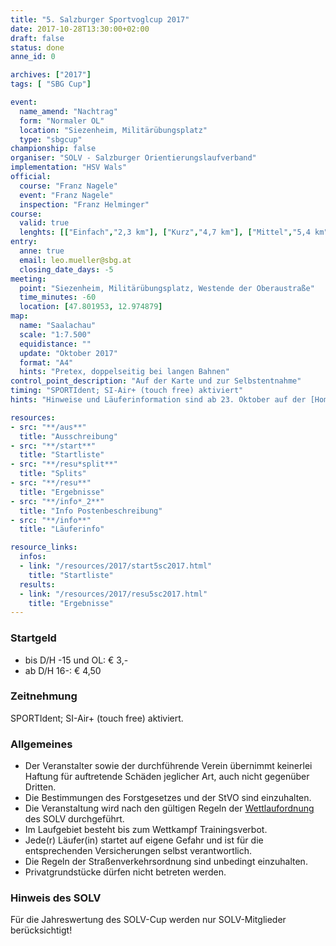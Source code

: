 ```yaml
---
title: "5. Salzburger Sportvoglcup 2017"
date: 2017-10-28T13:30:00+02:00
draft: false
status: done
anne_id: 0

archives: ["2017"]
tags: [ "SBG Cup"]

event:
  name_amend: "Nachtrag"
  form: "Normaler OL"
  location: "Siezenheim, Militärübungsplatz"
  type: "sbgcup"
championship: false
organiser: "SOLV - Salzburger Orientierungslaufverband"
implementation: "HSV Wals" 
official:
  course: "Franz Nagele"
  event: "Franz Nagele"
  inspection: "Franz Helminger"
course:
  valid: true
  lenghts: [["Einfach","2,3 km"], ["Kurz","4,7 km"], ["Mittel","5,4 km"], ["Lang","7,5 km"]]
entry:
  anne: true
  email: leo.mueller@sbg.at
  closing_date_days: -5
meeting:
  point: "Siezenheim, Militärübungsplatz, Westende der Oberaustraße"
  time_minutes: -60
  location: [47.801953, 12.974879]
map:
  name: "Saalachau"
  scale: "1:7.500"
  equidistance: ""
  update: "Oktober 2017"
  format: "A4"
  hints: "Pretex, doppelseitig bei langen Bahnen"
control_point_description: "Auf der Karte und zur Selbstentnahme"
timing: "SPORTIdent; SI-Air+ (touch free) aktiviert"
hints: "Hinweise und Läuferinformation sind ab 23. Oktober auf der [Homepage des HSV Wals](http://www.orientierungslauf-wals.at), auf der Website des [SOLV](http://www.ol-sbg.at) und ANNE ersichtlich"

resources:
- src: "**/aus**"
  title: "Ausschreibung"
- src: "**/start**"
  title: "Startliste"
- src: "**/resu*split**"
  title: "Splits"
- src: "**/resu**"
  title: "Ergebnisse"
- src: "**/info*_2**"
  title: "Info Postenbeschreibung"
- src: "**/info**"
  title: "Läuferinfo"

resource_links:
  infos:
  - link: "/resources/2017/start5sc2017.html"
    title: "Startliste"
  results:
  - link: "/resources/2017/resu5sc2017.html"
    title: "Ergebnisse"
---
```


### Startgeld

- bis D/H -15 und OL: € 3,-
- ab D/H 16-: € 4,50

### Zeitnehmung

SPORTIdent; SI-Air+ (touch free) aktiviert.

### Allgemeines

- Der Veranstalter sowie der durchführende Verein übernimmt keinerlei Haftung für auftretende Schäden jeglicher Art, auch nicht gegenüber Dritten.
- Die Bestimmungen des Forstgesetzes und der StVO sind einzuhalten.
- Die Veranstaltung wird nach den gültigen Regeln der [Wettlaufordnung](../../wettlaufordnung) des SOLV durchgeführt.
- Im Laufgebiet besteht bis zum Wettkampf Trainingsverbot.
- Jede\(r) Läufer(in) startet auf eigene Gefahr und ist für die entsprechenden Versicherungen selbst verantwortlich.
- Die Regeln der Straßenverkehrsordnung sind unbedingt einzuhalten.
- Privatgrundstücke dürfen nicht betreten werden.

### Hinweis des SOLV
Für die Jahreswertung des SOLV-Cup werden nur SOLV-Mitglieder berücksichtigt!